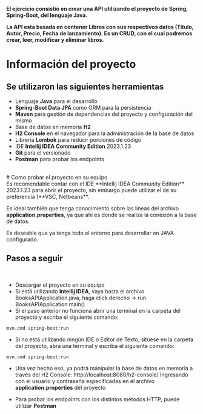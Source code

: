 **El ejercicio consistió en crear una API utilizando el proyecto de Spring, Spring-Boot, del lenguaje Java.**

**La API esta basada en contener Libros con sus respectivos datos (Título, Autor, Precio, Fecha de lanzamiento). Es un CRUD, con el cual podremos crear, leer, modificar y eliminar libros.**

# Información del proyecto

## Se utilizaron las siguientes herramientas

-   Lenguaje **Java** para el desarrollo
-   **Spring-Boot Data JPA** como ORM para la persistencia
-   **Maven** para gestión de dependencias del proyecto y configuración del mismo
-   Base de datos en memoria **H2**
-   **H2 Console** en el navegador para la administración de la base de datos
-   Librería **Lombok** para reducir porciones de código
-   IDE **Intellij IDEA Community Edition** 2023.1.23
-   **Git** para el versionado
-   **Postman** para probar los endpoints
<br>
# Como probar el proyecto en su equipo
<br>
Es recomendable contar con el IDE **Intellij IDEA Community Edition** 2023.1.23 para abrir el proyecto, sin embargo puede utilizar el de su preferencia (**VSC, Netbeans**.

Es ideal también que tenga conocimiento sobre las líneas del archivo **application.properties**, ya que ahí es donde se realiza la conexión a la base de datos.

Es deseable que ya tenga todo el entorno para desarrollar en JAVA configurado.
<br>
## Pasos a seguir
<br>

-   Descargar el proyecto en su equipo
-   Si está utilizando **Intellij IDEA**, vaya hasta el archivo BooksAPIApplication.java, haga click derecho -> run BooksAPIApplication main()
-   Si el paso anterior no funciona abrir una terminal en la carpeta del proyecto y escriba el siguiente comando:
    
`mvn.cmd spring-boot:run`

-   Si no está utilizando ningún IDE o Editor de Texto, sitúese en la carpeta del proyecto, abra una terminal y escriba el siguiente comando:

`mvn.cmd spring-boot:run`

-   Una vez hecho eso, ya podrá manipular la base de datos en memoria a través del H2 Console: http://localhost:8080/h2-console/ 
Ingresando con el usuario y contraseña especificadas en el archivo **application.properties** del proyecto


-   Para probar los endpoints con los distintos métodos HTTP, puede utilizar **Postman**